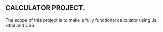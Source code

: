 ## CALCULATOR PROJECT.

The scope of this project is to make a fully functional calculator using
Js, Html and CSS.


